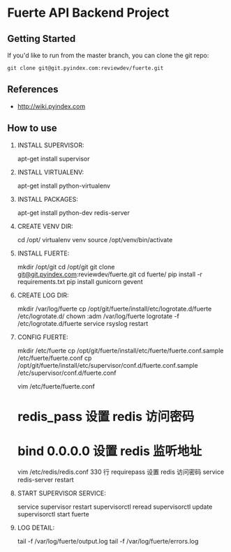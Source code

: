 # Fuerte API Backend Project

## Getting Started

If you'd like to run from the master branch, you can clone the git repo:

    git clone git@git.pyindex.com:reviewdev/fuerte.git

## References

* http://wiki.pyindex.com

## How to use

1. INSTALL SUPERVISOR:

	apt-get install supervisor

2. INSTALL VIRTUALENV:

	apt-get install python-virtualenv

3. INSTALL PACKAGES:

	apt-get install python-dev redis-server

4. CREATE VENV DIR:

	cd /opt/
	virtualenv venv
	source /opt/venv/bin/activate

5. INSTALL FUERTE:

    mkdir /opt/git
	cd /opt/git
	git clone git@git.pyindex.com:reviewdev/fuerte.git
	cd fuerte/
	pip install -r requirements.txt
	pip install gunicorn gevent


6. CREATE LOG DIR:

	mkdir /var/log/fuerte
    cp /opt/git/fuerte/install/etc/logrotate.d/fuerte /etc/logrotate.d/
    chown :adm /var/log/fuerte
    logrotate -f /etc/logrotate.d/fuerte
    service rsyslog restart

7. CONFIG FUERTE:

    mkdir /etc/fuerte
	cp /opt/git/fuerte/install/etc/fuerte/fuerte.conf.sample /etc/fuerte/fuerte.conf
	cp /opt/git/fuerte/install/etc/supervisor/conf.d/fuerte.conf.sample /etc/supervisor/conf.d/fuerte.conf

    vim /etc/fuerte/fuerte.conf
    # redis_pass 设置 redis 访问密码
    # bind 0.0.0.0 设置 redis 监听地址

    vim /etc/redis/redis.conf
    330 行 requirepass 设置 redis 访问密码
    service redis-server restart

8. START SUPERVISOR SERVICE:

	service supervisor restart
	supervisorctl reread
	supervisorctl update
	supervisorctl start fuerte

9. LOG DETAIL:

	tail -f /var/log/fuerte/output.log
	tail -f /var/log/fuerte/errors.log
